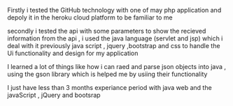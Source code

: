 Firstly i tested the GitHub technology with one of may php application and depoly it in the heroku cloud platform to 
be familiar to me 

secondly  i tested  the api with some parameters to show the recieved information from the api , 
i used the java language (servlet and jsp) which i deal  with it previously java script , jquery ,bootstrap and css to handle the Ui functionality and design for  my application 

I learned a lot of things like  how i can raed and parse json objects into java , using the gson library which is helped me 
by usiing their functionality  

I just have less than 3 months experiance period with java web and the javaScript , jQuery and bootsrap  
